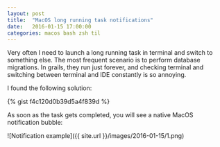 ```yaml
---
layout: post
title:  "MacOS long running task notifications"
date:   2016-01-15 17:00:00
categories: macos bash zsh til
---
```


Very often I need to launch a long running task in terminal and switch to something else. The most frequent scenario is to perform database migrations. In grails, they run just forever, and checking terminal and switching between terminal and IDE constantly is so annoying.

I found the following solution:

{% gist f4c120d0b39d5a4f839d %}

As soon as the task gets completed, you will see a native MacOS notification bubble:

![Notification example]({{ site.url }}/images/2016-01-15/1.png)